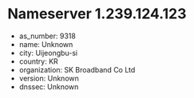 # Nameserver 1.239.124.123

* as_number: 9318
* name: Unknown
* city: Uijeongbu-si
* country: KR
* organization: SK Broadband Co Ltd
* version: Unknown
* dnssec: Unknown
